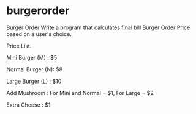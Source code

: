 # burgerorder
Burger Order
Write a program that calculates final bill Burger Order Price based on a user's choice.

Price List.

Mini Burger (M) : $5

Normal Burger (N): $8

Large Burger (L) : $10

Add Mushroom : For Mini and Normal = $1, For Large = $2

Extra Cheese : $1

